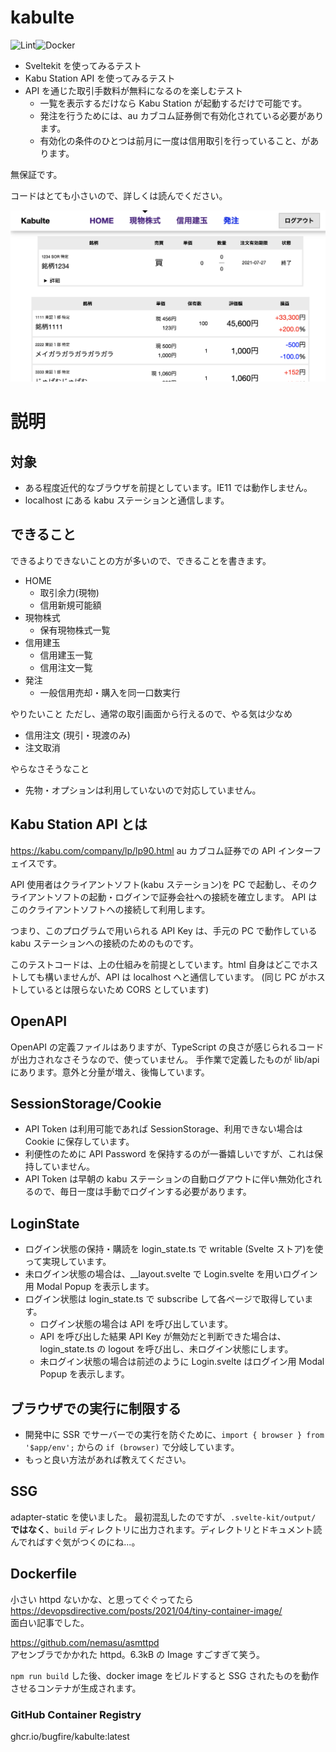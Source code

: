 # kabulte

![Lint](https://github.com/Bugfire/kabulte/workflows/Lint/badge.svg)![Docker](https://github.com/Bugfire/kabulte/workflows/Docker/badge.svg)

- Sveltekit を使ってみるテスト
- Kabu Station API を使ってみるテスト
- API を通じた取引手数料が無料になるのを楽しむテスト
  - 一覧を表示するだけなら Kabu Station が起動するだけで可能です。
  - 発注を行うためには、au カブコム証券側で有効化されている必要があります。
  - 有効化の条件のひとつは前月に一度は信用取引を行っていること、があります。

無保証です。

コードはとても小さいので、詳しくは読んでください。

![Sample画像](docs/Sample.png)

# 説明

## 対象

- ある程度近代的なブラウザを前提としています。IE11 では動作しません。
- localhost にある kabu ステーションと通信します。

## できること

できるよりできないことの方が多いので、できることを書きます。

- HOME
  - 取引余力(現物)
  - 信用新規可能額
- 現物株式
  - 保有現物株式一覧
- 信用建玉
  - 信用建玉一覧
  - 信用注文一覧
- 発注
  - 一般信用売却・購入を同一口数実行

やりたいこと
ただし、通常の取引画面から行えるので、やる気は少なめ

- 信用注文 (現引・現渡のみ)
- 注文取消

やらなさそうなこと

- 先物・オプションは利用していないので対応していません。

## Kabu Station API とは

https://kabu.com/company/lp/lp90.html
au カブコム証券での API インターフェイスです。

API 使用者はクライアントソフト(kabu ステーション)を PC で起動し、そのクライアントソフトの起動・ログインで証券会社への接続を確立します。
API はこのクライアントソフトへの接続して利用します。

つまり、このプログラムで用いられる API Key は、手元の PC で動作している kabu ステーションへの接続のためのものです。

このテストコードは、上の仕組みを前提としています。html 自身はどこでホストしても構いませんが、API は localhost へと通信しています。
(同じ PC がホストしているとは限らないため CORS としています)

## OpenAPI

OpenAPI の定義ファイルはありますが、TypeScript の良さが感じられるコードが出力されなさそうなので、使っていません。
手作業で定義したものが lib/api にあります。意外と分量が増え、後悔しています。

## SessionStorage/Cookie

- API Token は利用可能であれば SessionStorage、利用できない場合は Cookie に保存しています。
- 利便性のために API Password を保持するのが一番嬉しいですが、これは保持していません。
- API Token は早朝の kabu ステーションの自動ログアウトに伴い無効化されるので、毎日一度は手動でログインする必要があります。

## LoginState

- ログイン状態の保持・購読を login_state.ts で writable (Svelte ストア)を使って実現しています。
- 未ログイン状態の場合は、\_\_layout.svelte で Login.svelte を用いログイン用 Modal Popup を表示します。
- ログイン状態は login_state.ts で subscribe して各ページで取得しています。
  - ログイン状態の場合は API を呼び出しています。
  - API を呼び出した結果 API Key が無効だと判断できた場合は、login_state.ts の logout を呼び出し、未ログイン状態にします。
  - 未ログイン状態の場合は前述のように Login.svelte はログイン用 Modal Popup を表示します。

## ブラウザでの実行に制限する

- 開発中に SSR でサーバーでの実行を防ぐために、`import { browser } from '$app/env';` からの `if (browser)` で分岐しています。
- もっと良い方法があれば教えてください。

## SSG

adapter-static を使いました。
最初混乱したのですが、`.svelte-kit/output/` **ではなく**、`build` ディレクトリに出力されます。ディレクトリとドキュメント読んでればすぐ気がつくのにね...。

## Dockerfile

小さい httpd ないかな、と思ってぐぐってたら  
https://devopsdirective.com/posts/2021/04/tiny-container-image/  
面白い記事でした。

https://github.com/nemasu/asmttpd  
アセンブラでかかれた httpd。6.3kB の Image すごすぎて笑う。

`npm run build` した後、docker image をビルドすると SSG されたものを動作させるコンテナが生成されます。

### GitHub Container Registry

ghcr.io/bugfire/kabulte:latest
